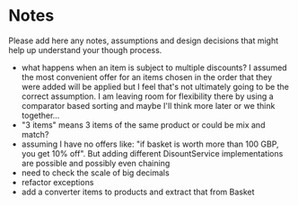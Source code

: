 # Notes

Please add here any notes, assumptions and design decisions that might help up understand your though process.

- what happens when an item is subject to multiple discounts? I assumed the most convenient offer for an items chosen in 
 the order that they were added will be applied but I feel that's not ultimately going to be the correct assumption. 
 I am leaving room for flexibility there by using a comparator based sorting and maybe I'll think more later or we think 
 together...
- "3 items" means 3 items of the same product or could be mix and match?
- assuming I have no offers like: "if basket is worth more than 100 GBP, you get 10% off". But adding
different DisountService implementations are possible and possibly even chaining
- need to check the scale of big decimals
- refactor exceptions
- add a converter items to products and extract that from Basket 
